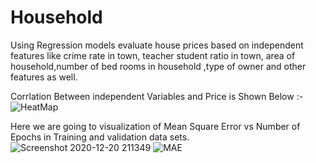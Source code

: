 # Household
Using Regression models evaluate house prices based on independent features like crime rate in town, teacher student ratio in town, area of household,number of bed rooms in household ,type of owner and other features as well. 

Corrlation Between  independent Variables and Price is Shown Below :-
![HeatMap](https://user-images.githubusercontent.com/60821747/102717822-ccd24b80-430a-11eb-9693-7fd3e2a3f348.png)

Here we are going to visualization of Mean Square Error vs Number of Epochs in Training and validation data sets.
![Screenshot 2020-12-20 211349](https://user-images.githubusercontent.com/60821747/102718024-d3ad8e00-430b-11eb-9b8d-eed4e0b055c9.png)  ![MAE](https://user-images.githubusercontent.com/60821747/102718033-e32cd700-430b-11eb-8b28-9b0f2b542459.png)



